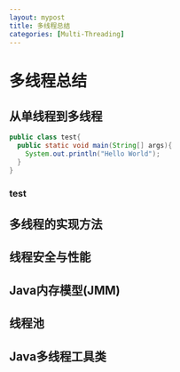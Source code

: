 ```yaml
---
layout: mypost
title: 多线程总结
categories: [Multi-Threading]
---
```

# 多线程总结
## 从单线程到多线程

```java
public class test{
  public static void main(String[] args){
    System.out.println("Hello World");
  }
}
```
### test

## 多线程的实现方法

## 线程安全与性能

## Java内存模型(JMM)

## 线程池

## Java多线程工具类






